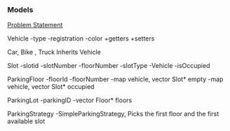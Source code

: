 ### Models 

[Problem Statement](https://workat.tech/machine-coding/practice/design-parking-lot-qm6hwq4wkhp8)

Vehicle
-type
-registration
-color
+getters
+setters

Car, Bike , Truck Inherits Vehicle

Slot
-slotid
-slotNumber
-floorNumber
-slotType
-Vehicle
-isOccupied

ParkingFloor
-floorId
-floorNumber
-map vehicle, vector Slot* empty
-map vehicle, vector Slot* occupied

ParkingLot
-parkingID
-vector Floor* floors

ParkingStrategy
-SimpleParkingStrategy, Picks the first floor and the first available slot

